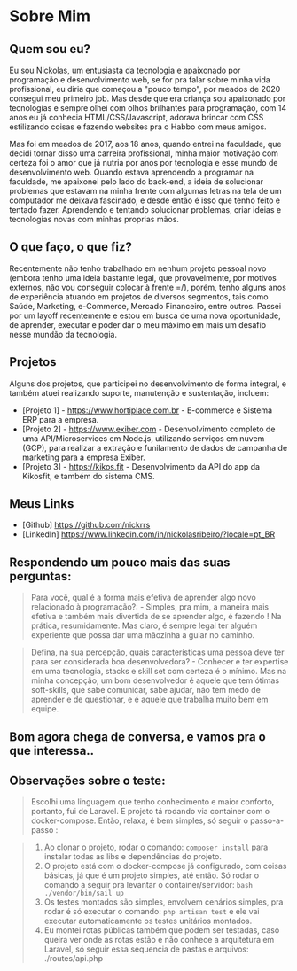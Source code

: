
# Sobre Mim

## Quem sou eu?
Eu sou Nickolas, um entusiasta da tecnologia e apaixonado por programação e desenvolvimento web, se for pra falar sobre minha vida profissional, eu diria que começou
a "pouco tempo", por meados de 2020 consegui meu primeiro job. Mas desde que era criança sou apaixonado por tecnologias e sempre olhei com olhos brilhantes para programação,
com 14 anos eu já conhecia HTML/CSS/Javascript, adorava brincar com CSS estilizando coisas e fazendo websites pra o Habbo com meus amigos. 

Mas foi em meados de 2017, aos 18 anos, quando entrei na faculdade, que decidi tornar disso uma carreira profissional, minha maior motivação com certeza foi o amor que já nutria por anos por tecnologia e esse mundo de desenvolvimento web. Quando estava aprendendo a programar na faculdade, me apaixonei pelo lado do back-end, a ideia de solucionar problemas que estavam na minha frente com algumas letras na tela de um computador me deixava fascinado, e desde então é isso que tenho feito e tentado fazer. Aprendendo e tentando solucionar problemas, criar ideias e tecnologias novas com minhas proprias mãos. 

## O que faço, o que fiz?
Recentemente não tenho trabalhado em nenhum projeto pessoal novo (embora tenho uma ideia bastante legal, que provavelmente, por motivos externos, não vou conseguir colocar à frente =/), porém, tenho alguns anos de experiência atuando em projetos de diversos segmentos, tais como Saúde, Marketing, e-Commerce, Mercado Financeiro, entre outros. Passei por um layoff recentemente e estou em busca de uma nova oportunidade, de aprender, executar e poder dar o meu máximo em mais um desafio nesse mundão da tecnologia. 

## Projetos
Alguns dos projetos, que participei no desenvolvimento de forma integral, e também atuei realizando suporte, manutenção e sustentação, incluem:
- [Projeto 1] - https://www.hortiplace.com.br - E-commerce e Sistema ERP para a empresa.
- [Projeto 2] - https://www.exiber.com - Desenvolvimento completo de uma API/Microservices em Node.js, utilizando serviços em nuvem (GCP), para realizar a extração e funilamento de dados de campanha de marketing para a empresa Exiber. 
- [Projeto 3] - https://kikos.fit - Desenvolvimento da API do app da Kikosfit, e também do sistema CMS.

## Meus Links
- [Github] https://github.com/nickrrs
- [LinkedIn] https://www.linkedin.com/in/nickolasribeiro/?locale=pt_BR

## Respondendo um pouco mais das suas perguntas: 
> Para você, qual é a forma mais efetiva de aprender algo novo relacionado à
programação?: 
    - Simples, pra mim, a maneira mais efetiva e também mais divertida de se aprender algo, é fazendo ! Na prática, resumidamente. Mas claro, é sempre legal ter alguém experiente que possa dar uma mãozinha a guiar no caminho. 

> Defina, na sua percepção, quais características uma pessoa deve ter para ser
considerada boa desenvolvedora?
    - Conhecer e ter expertise em uma tecnologia, stacks e skill set com certeza é o mínimo. Mas na minha concepção, um bom desenvolvedor é aquele que tem ótimas soft-skills, que sabe comunicar, sabe ajudar, não tem medo de aprender e de questionar, e é aquele que trabalha muito bem em equipe.


## Bom agora chega de conversa, e vamos pra o que interessa..

## Observações sobre o teste: 

> Escolhi uma linguagem que tenho conhecimento e maior conforto, portanto, fui de Laravel. E projeto tá rodando via container com o docker-compose. Então, relaxa, é bem simples, só seguir o passo-a-passo :

> 1) Ao clonar o projeto, rodar o comando: `` composer install `` para instalar todas as libs e dependências do projeto.
> 2) O projeto está com o docker-compose já configurado, com coisas básicas, já que é um projeto simples, até então. Só rodar o comando a seguir pra levantar o container/servidor: ``bash ./vendor/bin/sail up ``
> 3) Os testes montados são simples, envolvem cenários simples, pra rodar é só executar o comando: `` php artisan test `` e ele vai executar automaticamente os testes unitários montados.
> 4) Eu montei rotas públicas também que podem ser testadas, caso queira ver onde as rotas estão e não conhece a arquitetura em Laravel, só seguir essa sequencia de pastas e arquivos: ./routes/api.php
